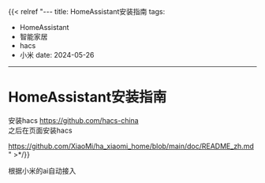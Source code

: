 {{< relref "---
title: HomeAssistant安装指南
tags:
  - HomeAssistant
  - 智能家居
  - hacs
  - 小米
date: 2024-05-26
---

# HomeAssistant安装指南

安装hacs
https://github.com/hacs-china
<br/>
之后在页面安装hacs

https://github.com/XiaoMi/ha_xiaomi_home/blob/main/doc/README_zh.md" >*/}}

根据小米的ai自动接入